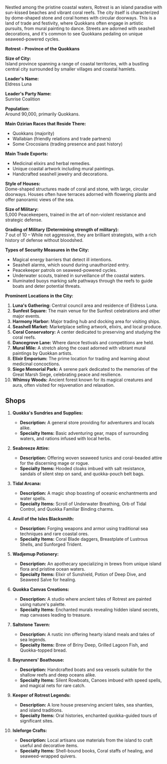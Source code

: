 Nestled among the pristine coastal waters, Rotrest is an island paradise with sun-kissed beaches and vibrant coral reefs. The city itself is characterized by dome-shaped stone and coral homes with circular doorways. This is a land of trade and festivity, where Quokkans often engage in artistic pursuits, from mural painting to dance. Streets are adorned with seashell decorations, and it's common to see Quokkans pedaling on unique seaweed-powered cycles.

**Rotrest - Province of the Quokkans**

**Size of City:**  
Island province spanning a range of coastal territories, with a bustling central city surrounded by smaller villages and coastal hamlets.

**Leader's Name:**  
Eldress Luna

**Leader's Party Name:**  
Sunrise Coalition

**Population:**  
Around 90,000, primarily Quokkans.

**Main Ozirian Races that Reside There:**  
- Quokkans (majority)
- Wallabian (friendly relations and trade partners)
- Some Crocosians (trading presence and past history)
  
**Main Trade Exports:**  
- Medicinal elixirs and herbal remedies.
- Unique coastal artwork including mural paintings.
- Handcrafted seashell jewelry and decorations.
  
**Style of Houses:**  
Dome-shaped structures made of coral and stone, with large, circular doorways. Houses often have terraces adorned with flowering plants and offer panoramic views of the sea.

**Size of Military:**  
5,000 Peacekeepers, trained in the art of non-violent resistance and strategic defense.

**Grading of Military (Determining strength of military):**  
7 out of 10 – While not aggressive, they are brilliant strategists, with a rich history of defense without bloodshed.

**Types of Security Measures in the City:**  
- Magical energy barriers that detect ill intentions.
- Seashell alarms, which sound during unauthorized entry.
- Peacekeeper patrols on seaweed-powered cycles.
- Underwater scouts, trained in surveillance of the coastal waters.
- Illuminated buoys marking safe pathways through the reefs to guide boats and deter potential threats.

**Prominent Locations in the City:**  
1. **Luna's Gathering:** Central council area and residence of Eldress Luna.
2. **Sunfest Square:** The main venue for the Sunfest celebrations and other major events.
3. **Harmony Harbor:** Major trading hub and docking area for visiting ships.
4. **Seashell Market:** Marketplace selling artwork, elixirs, and local produce.
5. **Coral Conservatory:** A center dedicated to preserving and studying the coral reefs.
6. **Dancegrove Lane:** Where dance festivals and competitions are held.
7. **Mural Mile:** A stretch along the coast adorned with vibrant mural paintings by Quokkan artists.
8. **Elixir Emporium:** The prime location for trading and learning about medicinal concoctions.
9. **Siege Memorial Park:** A serene park dedicated to the memories of the Great Marsh Siege, celebrating peace and resilience.
10. **Whimsy Woods:** Ancient forest known for its magical creatures and aura, often visited for rejuvenation and relaxation.

## Shops

1. **Quokka's Sundries and Supplies:**
    
    - **Description:** A general store providing for adventurers and locals alike.
    - **Specialty Items:** Basic adventuring gear, maps of surrounding waters, and rations infused with local herbs.
2. **Seabreeze Attire:**
    
    - **Description:** Offering woven seaweed tunics and coral-beaded attire for the discerning mage or rogue.
    - **Specialty Items:** Hooded cloaks imbued with salt resistance, sandals of silent step on sand, and quokka-pouch belt bags.
3. **Tidal Arcana:**
    
    - **Description:** A magic shop boasting of oceanic enchantments and water spells.
    - **Specialty Items:** Scroll of Underwater Breathing, Orb of Tidal Control, and Quokka Familiar Binding charms.
4. **Anvil of the Isles Blacksmith:**
    
    - **Description:** Forging weapons and armor using traditional sea techniques and rare coastal ores.
    - **Specialty Items:** Coral Blade daggers, Breastplate of Lustrous Shells, and Sunforged Trident.
5. **Wadjemup Potionery:**
    
    - **Description:** An apothecary specializing in brews from unique island flora and pristine ocean waters.
    - **Specialty Items:** Elixir of Sunshield, Potion of Deep Dive, and Seaweed Salve for healing.
6. **Quokka Canvas Creations:**
    
    - **Description:** A studio where ancient tales of Rotrest are painted using nature's palette.
    - **Specialty Items:** Enchanted murals revealing hidden island secrets, map canvases leading to treasure.
7. **Saltstone Tavern:**
    
    - **Description:** A rustic inn offering hearty island meals and tales of sea legends.
    - **Specialty Items:** Brew of Briny Deep, Grilled Lagoon Fish, and Quokka-topped bread.
8. **Bayrunners' Boathouse:**
    
    - **Description:** Handcrafted boats and sea vessels suitable for the shallow reefs and deep oceans alike.
    - **Specialty Items:** Silent Rowboats, Canoes imbued with speed spells, and magical nets for rare catch.
9. **Keeper of Rotrest Legends:**
    
    - **Description:** A lore house preserving ancient tales, sea shanties, and island traditions.
    - **Specialty Items:** Oral histories, enchanted quokka-guided tours of significant sites.
10. **Isleforge Crafts:**
    
    - **Description:** Local artisans use materials from the island to craft useful and decorative items.
    - **Specialty Items:** Shell-bound books, Coral staffs of healing, and seaweed-wrapped quivers.
      



